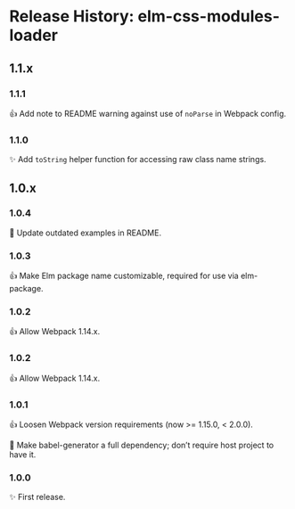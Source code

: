 # Release History: elm-css-modules-loader

## 1.1.x

### 1.1.1

👍 Add note to README warning against use of `noParse` in Webpack config.

### 1.1.0

✨ Add `toString` helper function for accessing raw class name strings.

## 1.0.x

### 1.0.4

🐛 Update outdated examples in README.

### 1.0.3

👍 Make Elm package name customizable, required for use via elm-package.

### 1.0.2

👍 Allow Webpack 1.14.x.

### 1.0.2

👍 Allow Webpack 1.14.x.

### 1.0.1

👍 Loosen Webpack version requirements (now >= 1.15.0, < 2.0.0).

🐛 Make babel-generator a full dependency; don’t require host project to have it.

### 1.0.0

✨ First release.
